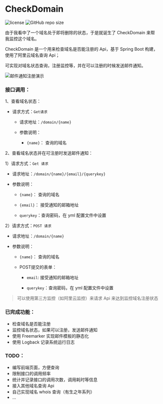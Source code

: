 CheckDomain
========
![license]
![GitHub repo size]


由于我看中了一个域名处于即将删除的状态，于是就诞生了 CheckDomain 来帮我监控这个域名。

CheckDomain 是一个用来检查域名是否能注册的 Api，基于 Spring Boot 构建，使用了阿里云域名查询 Api；

可实现对域名状态查询，注册监控等，并在可以注册的时候发送邮件通知。

![邮件通知注册演示](https://img.ffis.me/images/2019/12/05/checkdomain.png)


### 接口调用：

1、查看域名状态：

- 请求方式：`Get请求`
    
    - 请求地址：`/domain/{name}`
    
    - 参数说明：
        
        - `{name}`： 查询的域名

2、查看域名状态并在可注册时发送邮件通知：

1）请求方式：`Get 请求`

- 请求地址：`/domain/{name}/{email}/{querykey}`

- 参数说明：
 
    - `{name}`： 查询的域名
    
    - `{email}`： 接受通知的邮箱地址
   
    - `querykey`：查询密码，在 yml 配置文件中设置
        
2）请求方式：`POST 请求`

- 请求地址：`/domain/{name}`

- 参数说明：
 
    - `{name}`： 查询的域名
    
    - POST提交的表单：
    
        - `email`: 接受通知的邮箱地址
        
        - `querykey`：查询密码，在 yml 配置文件中设置

> 可以使用第三方监控（如阿里云监控）来请求 Api 来达到监控域名注册状态


### 已完成功能：
- 检查域名是否能注册
- 监控域名状态，如果可以注册，发送邮件通知
- 使用 Freemarker 实现邮件模板的静态化
- 使用 Logback 记录系统运行日志

### TODO：
- 编写前端页面，方便查询
- 限制接口的调用频率
- 统计并记录接口的调用次数，调用耗时等信息
- 接入其他域名查询 Api
- 自己实现域名 whois 查询（有生之年系列）
- ...


[license]:https://img.shields.io/github/license/noisky/CheckDomain?color=blue
[GitHub repo size]:https://img.shields.io/github/repo-size/noisky/CheckDomain?logo=git
